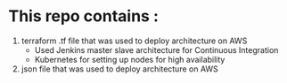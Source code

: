 # This repo contains :
1. terraform .tf file that was used to deploy architecture on AWS
     - Used Jenkins master slave architecture for Continuous Integration
     - Kubernetes for setting up nodes for high availability
2. json file that  was used to deploy architecture on AWS
